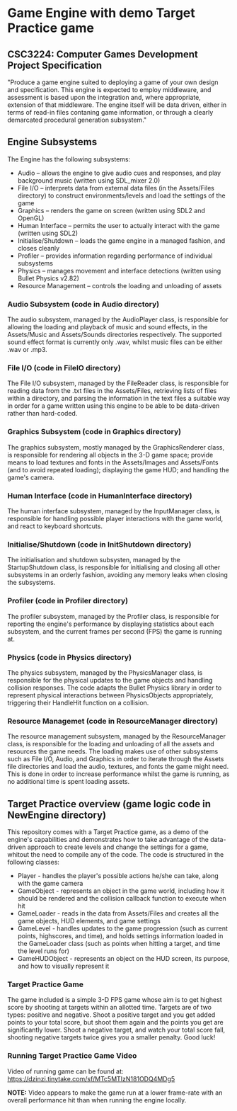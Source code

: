 # Game Engine with demo Target Practice game

## CSC3224: Computer Games Development Project Specification

"Produce a game engine suited to deploying a game of your own design and specification. This engine
is expected to employ middleware, and assessment is based upon the integration and, where
appropriate, extension of that middleware. The engine itself will be data driven, either in terms of
read-in files contaning game information, or through a clearly demarcated procedural generation
subsystem."

## Engine Subsystems
The Engine has the following subsystems:
- Audio – allows the engine to give audio cues and responses, and play background music (written using SDL_mixer 2.0)
- File I/O – interprets data from external data files (in the Assets/Files directory) to construct environments/levels and load the settings of the game
- Graphics – renders the game on screen (written using SDL2 and OpenGL)
- Human Interface – permits the user to actually interact with the game (written using SDL2)
- Initialise/Shutdown – loads the game engine in a managed fashion, and closes cleanly
- Profiler – provides information regarding performance of individual subsystems
- Physics – manages movement and interface detections (written using Bullet Physics v2.82)
- Resource Management – controls the loading and unloading of assets


### Audio Subsystem (code in Audio directory)
The audio subsystem, managed by the AudioPlayer class, is responsible for allowing the loading and playback of music and sound effects, 
in the Assets/Music and Assets/Sounds directories respectively. The supported sound effect format is currently only .wav, whilst
music files can be either .wav or .mp3.

### File I/O (code in FileIO directory)
The File I/O subsystem, managed by the FileReader class, is responsible for reading data from the .txt files in the Assets/Files, retrieving lists of files within a directory, and parsing the information in the text files a suitable way in order for a game written using this engine to be able to be data-driven rather than hard-coded.

### Graphics Subsystem (code in Graphics directory)
The graphics subsystem, mostly managed by the GraphicsRenderer class, is responsible for rendering all objects in the 3-D game space; 
provide means to load textures and fonts in the Assets/Images and Assets/Fonts (and to avoid repeated loading); 
displaying the game HUD; and handling the game's camera.

### Human Interface (code in HumanInterface directory)
The human interface subsystem, managed by the InputManager class, is responsible for handling possible player interactions with 
the game world, and react to keyboard shortcuts.

### Initialise/Shutdown (code in InitShutdown directory)
The initialisation and shutdown subsysten, managed by the StartupShutdown class, is responsible for initialising and closing 
all other subsystems in an orderly fashion, avoiding any memory leaks when closing the subsystems.

### Profiler (code in Profiler directory)
The profiler subsystem, managed by the Profiler class, is responsible for reporting the engine's performance by displaying statistics 
about each subsystem, and the current frames per second (FPS) the game is running at.

### Physics (code in Physics directory)
The physics subsystem, managed by the PhysicsManager class, is responsible for the physical updates to the game objects and 
handling collision responses. The code adapts the Bullet Physics library in order to represent physical interactions between PhysicsObjects
appropriately, triggering their HandleHit function on a collision.

### Resource Managemet (code in ResourceManager directory)
The resource management subsystem, managed by the ResourceManager class, is responsible for the loading and unloading of all the assets
and resources the game needs. The loading makes use of other subsystems such as File I/O, Audio, and Graphics in order to iterate through
the Assets file directories and load the audio, textures, and fonts the game might need. This is done in order to increase performance 
whilst the game is running, as no additional time is spent loading assets.

## Target Practice overview (game logic code in NewEngine directory)
This repository comes with a Target Practice game, as a demo of the engine's capabilities and demonstrates how to take advantage of the 
data-driven approach to create levels and change the settings for a game, whitout the need to compile any of the code. The code is 
structured in the following classes:
- Player - handles the player's possible actions he/she can take, along with the game camera
- GameObject - represents an object in the game world, including how it should be rendered and the collision callback function to 
execute when hit
- GameLoader - reads in the data from Assets/Files and creates all the game objects, HUD elements, and game settings
- GameLevel - handles updates to the game progression (such as current points, highscores, and time), and holds settings information
loaded in the GameLoader class (such as points when hitting a target, and time the level runs for)
- GameHUDObject - represents an object on the HUD screen, its purpose, and how to visually represent it

### Target Practice Game
The game included is a simple 3-D FPS game whose aim is to get highest score by shooting at targets within an allotted time. Targets are of two types: positive and negative. Shoot a positive target and you get added points to your total score, but shoot them again and the points you get are significantly lower. Shoot a negative target, and watch your total score fall, shooting negative targets twice gives you a smaller penalty. Good luck!

### Running Target Practice Game Video
Video of running game can be found at: https://dzinzi.tinytake.com/sf/MTc5MTIzN181ODQ4MDg5

**NOTE:** Video appears to make the game run at a lower frame-rate with an overall performance hit than when running the engine locally.
